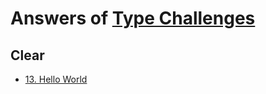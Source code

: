# Answers of [Type Challenges](https://tsch.js.org/)

## Clear

- [13. Hello World](https://github.com/type-challenges/type-challenges/blob/master/questions/13-warm-hello-world/README.ja.md)
